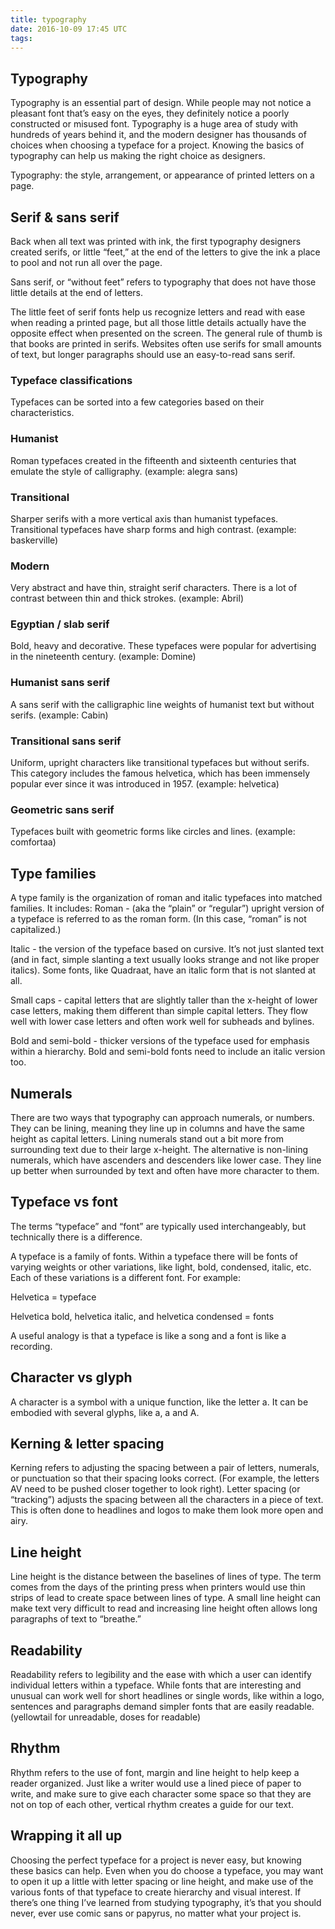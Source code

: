 ```yaml
---
title: typography
date: 2016-10-09 17:45 UTC
tags:
---
```

<section class="article-container">

<h1>Typography</h1>

<p>Typography is an essential part of design. While people may not notice a pleasant font that’s easy on the eyes, they definitely notice a poorly constructed or misused font. Typography is a huge area of study with hundreds of years behind it, and the modern designer has thousands of choices when choosing a typeface for a project. Knowing the basics of typography can help us making the right choice as designers.</p>

<p>Typography: the style, arrangement, or appearance of printed letters on a page.</p>

<h2>Serif &amp; sans serif</h2>
<p>Back when all text was printed with ink, the first typography designers created serifs, or little “feet,” at the end of the letters to give the ink a place to pool and not run all over the page.</p>

<p>Sans serif, or “without feet” refers to typography that does not have those little details at the end of letters.</p>

<p>The little feet of serif fonts help us recognize letters and read with ease when reading a printed page, but all those little details actually have the opposite effect when presented on the screen. The general rule of thumb is that books are printed in serifs. Websites often use serifs for small amounts of text, but longer paragraphs should use an easy-to-read sans serif.</p>

<h3>Typeface classifications</h3>
<p>Typefaces can be sorted into a few categories based on their characteristics.</p>

<h3>Humanist</h3>
<p>Roman typefaces created in the fifteenth and sixteenth centuries that emulate the style of calligraphy. 
(example: alegra sans)</p>

<h3>Transitional</h3>
<p>Sharper serifs with a more vertical axis than humanist typefaces. Transitional typefaces have sharp forms and high contrast.
(example: baskerville)</p>

<h3>Modern</h3>
<p>Very abstract and have thin, straight serif characters. There is a lot of contrast between thin and thick strokes. 
(example: Abril)</p>

<h3>Egyptian / slab serif</h3>
<p>Bold, heavy and decorative. These typefaces were popular for advertising in the nineteenth century. 
(example: Domine)</p>

<h3>Humanist sans serif</h3>
<p>A sans serif with the calligraphic line weights of humanist text but without serifs.
(example: Cabin)</p>

<h3>Transitional sans serif</h3>
<p>Uniform, upright characters like transitional typefaces but without serifs. This category includes the famous helvetica, which has been immensely popular ever since it was introduced in 1957.
(example: helvetica)</p>

<h3>Geometric sans serif</h3>
<p>Typefaces built with geometric forms like circles and lines.
(example: comfortaa)</p>

<h2>Type families</h2>
<p>A type family is the organization of roman and italic typefaces into matched families. It includes:
Roman - (aka the “plain” or “regular”) upright version of a typeface is referred to as the roman form. (In this case, “roman” is not capitalized.)</p>

<p>Italic - the version of the typeface based on cursive. It’s not just slanted text (and in fact, simple slanting a text usually looks strange and not like proper italics). Some fonts, like Quadraat, have an italic form that is not slanted at all.</p>

<p>Small caps - capital letters that are slightly taller than the x-height of lower case letters, making them different than simple capital letters. They flow well with lower case letters and often work well for subheads and bylines.</p>

<p>Bold and semi-bold - thicker versions of the typeface used for emphasis within a hierarchy. Bold and semi-bold fonts need to include an italic version too.</p>

<h2>Numerals</h2>
<p>There are two ways that typography can approach numerals, or numbers. They can be lining, meaning they line up in columns and have the same height as capital letters. Lining numerals stand out a bit more from surrounding text due to their large x-height. The alternative is non-lining numerals, which have ascenders and descenders like lower case. They line up better when surrounded by text and often have more character to them.</p>











<h2>Typeface vs font</h2>
<P>The terms “typeface” and “font” are typically used interchangeably, but technically there is a difference.</p>

<p>A typeface is a family of fonts. Within a typeface there will be fonts of varying weights or other variations, like light, bold, condensed, italic, etc. Each of these variations is a different font. For example:</p>

<p>Helvetica = typeface</p>
<p>Helvetica bold, helvetica italic, and helvetica condensed = fonts</p>

<p>A useful analogy is that a typeface is like a song and a font is like a recording.</p>

<h2>Character vs glyph</h2>
<p>A character is a symbol with a unique function, like the letter a. It can be embodied with several glyphs, like a, a and A.</p>

<h2>Kerning &amp; letter spacing</h2>
<p>Kerning refers to adjusting the spacing between a pair of letters, numerals, or punctuation so that their spacing looks correct. (For example, the letters AV need to be pushed closer together to look right). Letter spacing (or “tracking”) adjusts the spacing between all the characters in a piece of text. This is often done to headlines and logos to make them look more open and airy.</p>

<h2>Line height</h2>
<p>Line height is the distance between the baselines of lines of type. The term comes from the days of the printing press when printers would use thin strips of lead to create space between lines of type. A small line height can make text very difficult to read and increasing line height often allows long paragraphs of text to “breathe.”</p>

<h2>Readability</h2>
<p>Readability refers to legibility and the ease with which a user can identify individual letters within a typeface. While fonts that are interesting and unusual can work well for short headlines or single words, like within a logo, sentences and paragraphs demand simpler fonts that are easily readable. 
(yellowtail for unreadable, doses for readable)</p>

<h2>Rhythm</h2>
<p>Rhythm refers to the use of font, margin and line height to help keep a reader organized. Just like a writer would use a lined piece of paper to write, and make sure to give each character some space so that they are not on top of each other, vertical rhythm creates a guide for our text.</p>

<h2>Wrapping it all up</h2>
<p>Choosing the perfect typeface for a project is never easy, but knowing these basics can help. Even when you do choose a typeface, you may want to open it up a little with letter spacing or line height, and make use of the various fonts of that typeface to create hierarchy and visual interest. If there’s one thing I’ve learned from studying typography, it’s that you should never, ever use comic sans or papyrus, no matter what your project is.</p>

</section>